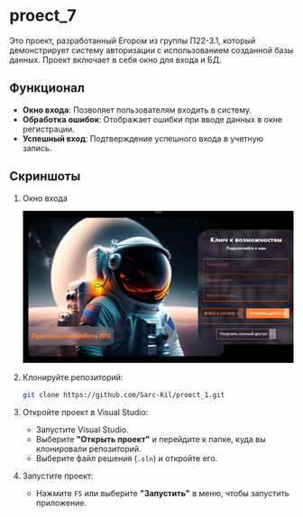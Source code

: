 # proect_7
Это проект, разработанный Егором из группы П22-3.1, который демонстрирует систему авторизации с использованием созданной базы данных. Проект включает в себя окно для входа и БД.

## Функционал

- **Окно входа**: Позволяет пользователям входить в систему.
- **Обработка ошибок**: Отображает ошибки при вводе данных в окне регистрации.
- **Успешный вход**: Подтверждение успешного входа в учетную запись.


## Скриншоты

1. Окно входа
   
   ![](https://github.com/Sarc-Kil/Proect_7/blob/master/screnchot/Снимок7.PNG)





1. Клонируйте репозиторий:
   ```bash
   git clone https://github.com/Sarc-Kil/proect_1.git
    ```
2. Откройте проект в Visual Studio:
   - Запустите Visual Studio.
   - Выберите **"Открыть проект"** и перейдите к папке, куда вы клонировали репозиторий.
   - Выберите файл решения (`.sln`) и откройте его.


6. Запустите проект:
   - Нажмите `F5` или выберите **"Запустить"** в меню, чтобы запустить приложение.
